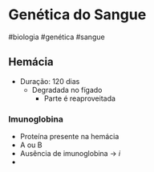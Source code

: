 # Genética do Sangue
#biologia #genética #sangue
## Hemácia
- Duração: 120 dias
	- Degradada no fígado
		- Parte é reaproveitada
### Imunoglobina
- Proteína presente na hemácia
- A ou B
- Ausência de imunoglobina -> $i$
- 